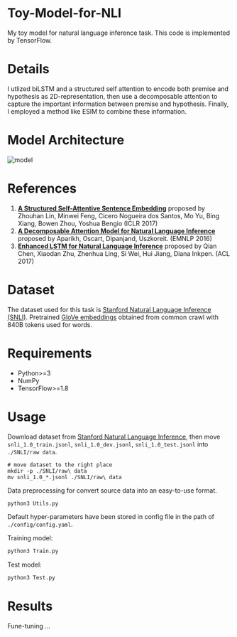 # Toy-Model-for-NLI

My toy model for natural language inference task. This code is implemented by TensorFlow.

# Details

I utlized biLSTM and a structured self attention to encode both premise and hypothesis as 2D-representation, then use a decomposable attention to capture the important information between premise and hypothesis. Finally, I employed a method like ESIM to combine these information.

# Model Architecture

![model](https://github.com/HsiaoYetGun/Toy-Model-for-NLI/tree/master/fig/model.jpg)

# References

1. **[A Structured Self-Attentive Sentence Embedding](https://arxiv.org/abs/1703.03130)** proposed by Zhouhan Lin, Minwei Feng, Cicero Nogueira dos Santos, Mo Yu, Bing Xiang, Bowen Zhou, Yoshua Bengio (ICLR 2017)
2. **[A Decomposable Attention Model for Natural Language Inference](https://arxiv.org/abs/1606.01933)** proposed by Aparikh, Oscart, Dipanjand, Uszkoreit. (EMNLP 2016)
3. **[Enhanced LSTM for Natural Language Inference](https://arxiv.org/abs/1609.06038)** proposed by Qian Chen, Xiaodan Zhu, Zhenhua Ling, Si Wei, Hui Jiang, Diana Inkpen. (ACL 2017)

# Dataset

The dataset used for this task is [Stanford Natural Language Inference (SNLI)](https://nlp.stanford.edu/projects/snli/). Pretrained [GloVe embeddings](https://nlp.stanford.edu/projects/glove/) obtained from common crawl with 840B tokens used for words.

# Requirements

- Python>=3
- NumPy
- TensorFlow>=1.8

# Usage

Download dataset from [Stanford Natural Language Inference](https://nlp.stanford.edu/projects/snli/), then move `snli_1.0_train.jsonl`, `snli_1.0_dev.jsonl`, `snli_1.0_test.jsonl` into `./SNLI/raw data`.

```com
# move dataset to the right place
mkdir -p ./SNLI/raw\ data
mv snli_1.0_*.jsonl ./SNLI/raw\ data
```

Data preprocessing for convert source data into an easy-to-use format.

```python
python3 Utils.py
```

Default hyper-parameters have been stored in config file in the path of `./config/config.yaml`.

Training model:

```python
python3 Train.py
```

Test model:

```python
python3 Test.py
```

# Results

Fune-tuning ...